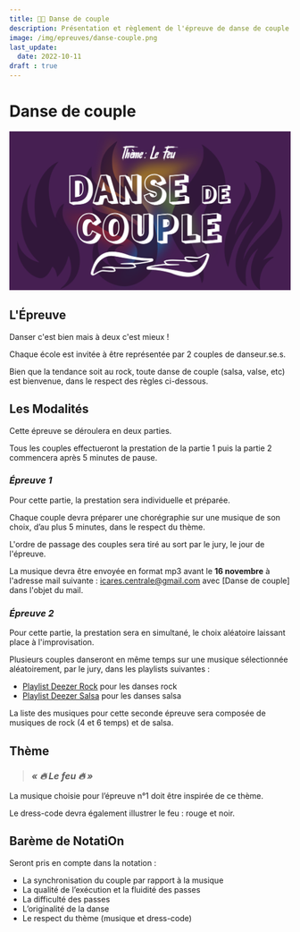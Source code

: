 ```yaml
---
title: 💃🕺 Danse de couple
description: Présentation et règlement de l'épreuve de danse de couple
image: /img/epreuves/danse-couple.png
last_update:
  date: 2022-10-11
draft : true
---
```


# Danse de couple

![](/img/epreuves/danse-couple.png)

## L'Épreuve

Danser c'est bien mais à deux c'est mieux ! 

Chaque école est invitée à être représentée par 2 couples de danseur.se.s. 

Bien que la tendance soit au rock, toute danse de couple (salsa, valse, etc) est bienvenue, dans le respect des règles ci-dessous. 



## Les Modalités

Cette épreuve se déroulera en deux parties. 

Tous les couples effectueront la prestation de la partie 1 puis la partie 2 commencera après 5 minutes de pause. 

### *Épreuve 1*

Pour cette partie, la prestation sera individuelle et préparée.

Chaque couple devra préparer une chorégraphie sur une musique de son choix, d’au plus 5 minutes, dans le respect du thème. 

L'ordre de passage des couples sera tiré au sort par le jury, le jour de l'épreuve.

La musique devra être envoyée en format mp3 avant le **16 novembre** à l'adresse mail suivante : [icares.centrale@gmail.com](mailto:icares.centrale@gmail.com) avec [Danse de couple] dans l'objet du mail.

### *Épreuve 2* 

Pour cette partie, la prestation sera en simultané, le choix aléatoire laissant place à l'improvisation.

Plusieurs couples danseront en même temps sur une musique sélectionnée aléatoirement, par le jury, dans les playlists suivantes :
* [Playlist Deezer Rock](https://deezer.page.link/jcf6aeK9bcD1L3R77) pour les danses rock
* [Playlist Deezer Salsa](https://deezer.page.link/ESw4z6EjaFeFC5ubA) pour les danses salsa

La liste des musiques pour cette seconde épreuve sera composée de musiques de rock (4 et 6 temps) et de salsa. 



## Thème

> ### ***« 🔥 Le feu 🔥 »***

La musique choisie pour l’épreuve n°1 doit être inspirée de ce thème. 

Le dress-code devra également illustrer le feu : rouge et noir. 



## Barème de NotatiOn

Seront pris en compte dans la notation :
* La synchronisation du couple par rapport à la musique
* La qualité de l’exécution et la fluidité des passes
* La difficulté des passes
* L’originalité de la danse
* Le respect du thème (musique et dress-code)
